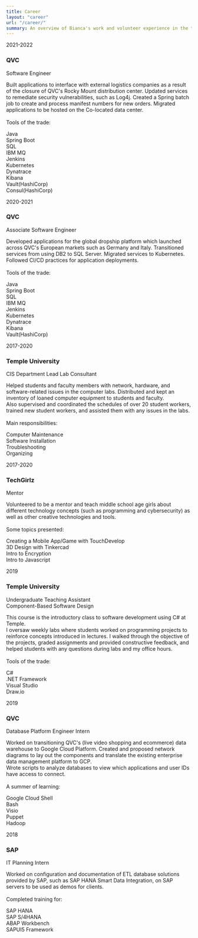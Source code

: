```yaml
---
title: Career
layout: "career"
url: "/career/"
summary: An overview of Bianca's work and volunteer experience in the tech industry
---
```

 <div class="container">
    <div class="row">
        <div class="col-md-12">
            <div class="main-timeline">
                <div class="timeline">
                    <a class="timeline-content">
                        <div class="timeline-year-right">2021-2022</div>
                        <h3 class="title">QVC</h3>
                        <p>Software Engineer</p>
                        <p class="description">
                            Built applications to interface with external logistics companies as a result of the closure of QVC's Rocky Mount distribution center. Updated services to remediate security vulnerabilities, such as Log4j. Created a Spring batch job to create and process manifest numbers for new orders. Migrated applications to be hosted on the Co-located data center.
                            <br /><br />
                            Tools of the trade:
                            <div class="button_slide slide_down">Java</div>
                            <div class="button_slide slide_down">Spring Boot</div>
                            <div class="button_slide slide_down">SQL</div>
                            <div class="button_slide slide_down">IBM MQ</div>
                            <div class="button_slide slide_down">Jenkins</div>
                            <div class="button_slide slide_down">Kubernetes</div>
                            <div class="button_slide slide_down">Dynatrace</div>
                            <div class="button_slide slide_down">Kibana</div>
                            <div class="button_slide slide_down">Vault(HashiCorp)</div>
                            <div class="button_slide slide_down">Consul(HashiCorp)</div>
                        </p>
                    </a>
                </div>
                <div class="timeline">
                    <a class="timeline-content">
                        <div class="timeline-year-left">2020-2021</div>
                        <h3 class="title">QVC</h3>
                        <p>Associate Software Engineer</p>
                        <p class="description">
                            Developed applications for the global dropship platform which launched across QVC's European markets such as Germany and Italy.
                            Transitioned services from using DB2 to SQL Server. Migrated services to Kubernetes.
                            <br /> Followed CI/CD practices for application deployments.
                            <br /><br />
                            Tools of the trade:
                            <div class="button_slide slide_down">Java</div>
                            <div class="button_slide slide_down">Spring Boot</div>
                            <div class="button_slide slide_down">SQL</div>
                            <div class="button_slide slide_down">IBM MQ</div>
                            <div class="button_slide slide_down">Jenkins</div>
                            <div class="button_slide slide_down">Kubernetes</div>
                            <div class="button_slide slide_down">Dynatrace</div>
                            <div class="button_slide slide_down">Kibana</div>
                            <div class="button_slide slide_down">Vault(HashiCorp)</div>
                        </p>
                    </a>
                </div>
                <div class="timeline">
                    <a class="timeline-content">
                        <div class="timeline-year-right">2017-2020</div>
                        <h3 class="title">Temple University</h3>
                        <p>CIS Department Lead Lab Consultant</p>
                        <p class="description">
                            Helped students and faculty members with network, hardware, and software-related issues in the computer labs. Distributed and kept an inventory of loaned computer equipment to students and faculty.
                            <br /> Also supervised and coordinated the schedules of over 20 student workers, trained new student workers, and assisted them with any issues in the labs.
                            <br /><br />
                            Main responsibilities:
                            <div class="button_slide slide_down">Computer Maintenance</div>
                            <div class="button_slide slide_down">Software Installation</div>
                            <div class="button_slide slide_down">Troubleshooting</div>
                            <div class="button_slide slide_down">Organizing</div>
                        </p>
                    </a>
                </div>
                <div class="timeline">
                    <a class="timeline-content">
                        <div class="timeline-year-left">2017-2020</div>
                        <h3 class="title">TechGirlz</h3>
                        <p>Mentor</p>
                        <p class="description">
                            Volunteered to be a mentor and teach middle school age girls about different technology concepts (such as programming and cybersecurity) as well as other creative technologies and tools.
                            <br /> <br />
                            Some topics presented:
                            <div class="button_slide slide_down">Creating a Mobile App/Game with TouchDevelop</div>
                            <div class="button_slide slide_down">3D Design with Tinkercad</div>
                            <div class="button_slide slide_down">Intro to Encryption</div>
                            <div class="button_slide slide_down">Intro to Javascript</div>
                        </p>
                    </a>
                </div>
                <div class="timeline">
                    <a class="timeline-content">
                        <div class="timeline-year">2019</div>
                        <h3 class="title">Temple University</h3>
                        <p style="text-align:left">Undergraduate Teaching Assistant <br /> Component-Based Software Design</p>
                        <p class="description">
                            This course is the introductory class to software development using C# at Temple. <br /> I oversaw weekly labs where students worked on programming projects to reinforce concepts introduced in lectures. I walked through the objective of the projects, graded
                            assignments and provided constructive feedback, and helped students with any questions during labs and my office hours.
                            <br /> <br />
                            Tools of the trade:
                            <div class="button_slide slide_down">C#</div>
                            <div class="button_slide slide_down">.NET Framework</div>
                            <div class="button_slide slide_down">Visual Studio</div>
                            <div class="button_slide slide_down">Draw.io</div>
                        </p>
                    </a>
                </div>
                <div class="timeline">
                    <a class="timeline-content">
                        <div class="timeline-year-single-left">2019</div>
                        <h3 class="title">QVC</h3>
                        <p>Database Platform Engineer Intern</p>
                        <p class="description">
                            Worked on transitioning QVC's (live video shopping and ecommerce) data warehouse to Google Cloud Platform. Created and proposed network diagrams to lay out the components and translate the existing enterprise data management platform to GCP. <br /> Wrote scripts to analyze databases to view which applications and user IDs have access to connect.
                            <br /> <br />
                            A summer of learning:
                            <div class="button_slide slide_down">Google Cloud Shell</div>
                            <div class="button_slide slide_down">Bash</div>
                            <div class="button_slide slide_down">Visio</div>
                            <div class="button_slide slide_down">Puppet</div>
                            <div class="button_slide slide_down">Hadoop</div>
                        </p>
                    </a>
                </div>
                <div class="timeline">
                    <a class="timeline-content">
                        <div class="timeline-year">2018</div>
                        <h3 class="title">SAP</h3>
                        <p>IT Planning Intern</p>
                        <p class="description">
                            Worked on configuration and documentation of ETL database solutions provided by SAP, such as SAP HANA Smart Data Integration, on SAP
                            servers to be used as demos for clients.
                            <br /> <br />
                            Completed training for:
                            <div class="button_slide slide_down">SAP HANA</div>
                            <div class="button_slide slide_down">SAP S/4HANA</div>
                            <div class="button_slide slide_down">ABAP Workbench</div>
                            <div class="button_slide slide_down">SAPUI5 Framework</div>
                        </p>
                    </a>
                </div>
            </div>
        </div>
    </div>
</div>
